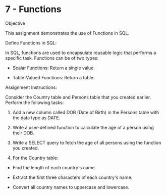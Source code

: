

# 7 - Functions

Objective

This assignment demonstrates the use of Functions in SQL.

Define Functions in SQL:

In SQL, functions are used to encapsulate reusable logic that performs a specific task. Functions can be of two types:

  - Scalar Functions: Return a single value.

  - Table-Valued Functions: Return a table.

Assignment Instructions:

Consider the Country table and Persons table that you created earlier. Perform the following tasks:

1. Add a new column called DOB (Date of Birth) in the Persons table with the data type as DATE.

2. Write a user-defined function to calculate the age of a person using their DOB.

3. Write a SELECT query to fetch the age of all persons using the function you created.

4.  For the Country table:

  - Find the length of each country's name.

  - Extract the first three characters of each country's name.

  - Convert all country names to uppercase and lowercase.


    
